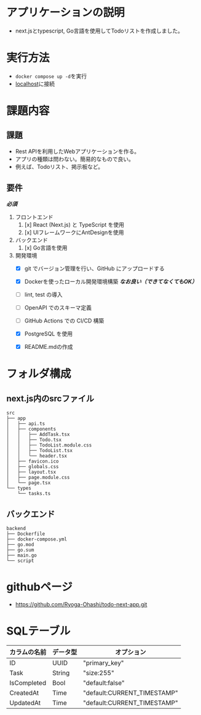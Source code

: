 # アプリケーションの説明
- next.jsとtypescript, Go言語を使用してTodoリストを作成しました。

# 実行方法
- `docker compose up -d`を実行
- [localhost](http://localhost:3000/)に接続

# 課題内容
## 課題
- Rest APIを利用したWebアプリケーションを作る。
- アプリの種類は問わない。簡易的なもので良い。
- 例えば、Todoリスト、掲示板など。
## 要件
***必須***
1. フロントエンド    
   1. [x] React (Next.js) と TypeScript を使用
   2. [x] UIフレームワークにAntDesignを使用
2. バックエンド
   1. [x] Go言語を使用
3. 開発環境    
   - [x] git でバージョン管理を行い、GitHub にアップロードする    
   - [x] Dockerを使ったローカル開発環境構築
***なお良い（できてなくてもOK）***
   - [ ] lint, test の導入
   - [ ] OpenAPI でのスキーマ定義
   - [ ] GitHub Actions での CI/CD 構築
   - [x] PostgreSQL を使用
   - [x] README.mdの作成


# フォルダ構成

## next.js内のsrcファイル
```
src
├── app
│   ├── api.ts
│   ├── components
│   │   ├── AddTask.tsx
│   │   ├── Todo.tsx
│   │   ├── TodoList.module.css
│   │   ├── TodoList.tsx
│   │   └── header.tsx
│   ├── favicon.ico
│   ├── globals.css
│   ├── layout.tsx
│   ├── page.module.css
│   └── page.tsx
└── types
    └── tasks.ts
```

## バックエンド
```
backend
├── Dockerfile
├── docker-compose.yml
├── go.mod
├── go.sum
├── main.go
└── script
```

# githubページ
- https://github.com/Ryoga-Ohashi/todo-next-app.git

# SQLテーブル
| カラムの名前 | データ型 |         オプション          |
| ------------ | -------- | --------------------------- |
| ID           | UUID     | "primary_key"               |
| Task         | String   | "size:255"                  |
| IsCompleted  | Bool     | "default:false"             |
| CreatedAt    | Time     | "default:CURRENT_TIMESTAMP" |
| UpdatedAt    | Time     | "default:CURRENT_TIMESTAMP" |


